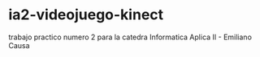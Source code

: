 # ia2-videojuego-kinect
trabajo practico numero 2 para la catedra Informatica Aplica II - Emiliano Causa
